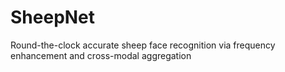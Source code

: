 # SheepNet
Round-the-clock accurate sheep face recognition via frequency enhancement and cross-modal aggregation
